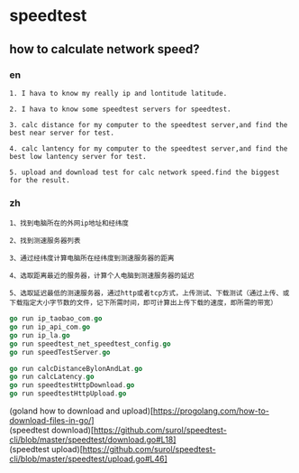 # speedtest


## how to calculate network speed?

### en  
```
1. I hava to know my really ip and lontitude latitude.

2. I hava to know some speedtest servers for speedtest.

3. calc distance for my computer to the speedtest server,and find the best near server for test.

4. calc lantency for my computer to the speedtest server,and find the best low lantency server for test.

5. upload and download test for calc network speed.find the biggest for the result.
```

### zh
```
1、找到电脑所在的外网ip地址和经纬度

2、找到测速服务器列表

3、通过经纬度计算电脑所在经纬度到测速服务器的距离

4、选取距离最近的服务器，计算个人电脑到测速服务器的延迟

5、选取延迟最低的测速服务器，通过http或者tcp方式，上传测试、下载测试（通过上传、或下载指定大小字节数的文件，记下所需时间，即可计算出上传下载的速度，即所需的带宽）
```

```go
go run ip_taobao_com.go
go run ip_api_com.go
go run ip_la.go
go run speedtest_net_speedtest_config.go
go run speedTestServer.go

go run calcDistanceBylonAndLat.go
go run calcLatency.go
go run speedtestHttpDownload.go
go run speedtestHttpUpload.go


```

(goland how to download and upload)[https://progolang.com/how-to-download-files-in-go/]  
(speedtest download)[https://github.com/surol/speedtest-cli/blob/master/speedtest/download.go#L18]  
(speedtest upload)[https://github.com/surol/speedtest-cli/blob/master/speedtest/upload.go#L46]  
